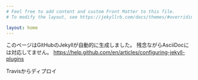 ```yaml
---
# Feel free to add content and custom Front Matter to this file.
# To modify the layout, see https://jekyllrb.com/docs/themes/#overriding-theme-defaults

layout: home
---
```


このページはGitHubのJekyllが自動的に生成しました。
残念ながらAsciiDocには対応してません。
https://help.github.com/en/articles/configuring-jekyll-plugins

Travisからディプロイ